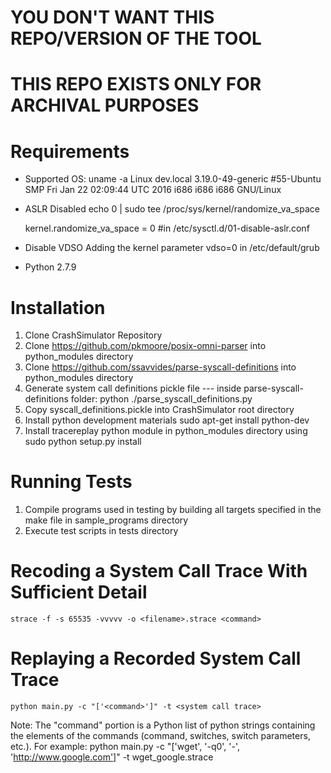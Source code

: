 # YOU DON'T WANT THIS REPO/VERSION OF THE TOOL
# THIS REPO EXISTS ONLY FOR ARCHIVAL PURPOSES

# Requirements
* Supported OS:
    uname -a
    Linux dev.local 3.19.0-49-generic #55-Ubuntu SMP Fri Jan 22 02:09:44 UTC 2016 i686 i686 i686 GNU/Linux

* ASLR Disabled
    echo 0 | sudo tee /proc/sys/kernel/randomize_va_space

    kernel.randomize_va_space = 0 #in /etc/sysctl.d/01-disable-aslr.conf

* Disable VDSO
    Adding the kernel parameter vdso=0 in /etc/default/grub

* Python 2.7.9


# Installation
1. Clone CrashSimulator Repository
2. Clone https://github.com/pkmoore/posix-omni-parser into python_modules directory
3. Clone https://github.com/ssavvides/parse-syscall-definitions into python_modules directory
4. Generate system call definitions pickle file --- inside parse-syscall-definitions folder:
    python ./parse_syscall_definitions.py
5. Copy syscall_definitions.pickle into CrashSimulator root directory
7. Install python development materials
    sudo apt-get install python-dev
6. Install tracereplay python module in python_modules directory using
    sudo python setup.py install


# Running Tests
1. Compile programs used in testing by building all targets specified in the make file in sample_programs directory
2. Execute test scripts in tests directory


# Recoding a System Call Trace With Sufficient Detail

    strace -f -s 65535 -vvvvv -o <filename>.strace <command>


# Replaying a Recorded System Call Trace

    python main.py -c "['<command>']" -t <system call trace>

Note:  The "command" portion is a Python list of python strings containing the elements of the commands (command, switches, switch parameters, etc.).
For example:
    python main.py -c "['wget', '-q0', '-', 'http://www.google.com']" -t wget_google.strace
